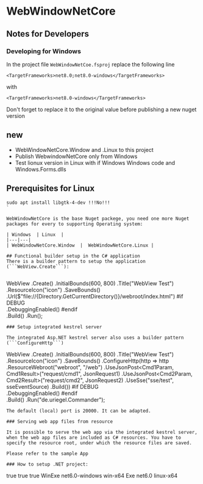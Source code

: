 # WebWindowNetCore

## Notes for Developers

### Developing for Windows
In the project file ```WebWindowNetCoe.fsproj``` replace the following line

```<TargetFrameworks>net8.0;net8.0-windows</TargetFrameworks>```

with 

```<TargetFrameworks>net8.0-windows</TargetFrameworks>```

Don't forget to replace it to the original value before publishing a new nuget version

## new

* WebWindowNetCore.Window and .Linux to this project
* Publish WebwindowNetCore only from Windows
* Test lionux version in Linux with if Windows Windows code and Windows.Forms.dlls



 
## Prerequisites for Linux

```
sudo apt install libgtk-4-dev !!!No!!!
` 

WebWindowNetCore is the base Nuget packege, you need one more Nuget packages for every to supporting Operating system:

| Windows  | Linux  |
|---|---|
| WebWindowNetCore.Window  |  WebWindowNetCore.Linux |

## Functional builder setup in the C# application
There is a builder pattern to setup the application (```WebView.Create```):


```
WebView
    .Create()
    .InitialBounds(600, 800)
    .Title("WebView Test")
    .ResourceIcon("icon")
    .SaveBounds()
    .Url($"file://{Directory.GetCurrentDirectory()}/webroot/index.html")
#if DEBUG            
    .DebuggingEnabled()
#endif            
    .Build()
    .Run();    
```
### Setup integrated kestrel server

The integrated Asp.NET kestrel server also uses a builder pattern (```ConfigureHttp```)

```
WebView
    .Create()
    .InitialBounds(600, 800)
    .Title("WebView Test")
    .ResourceIcon("icon")
    .SaveBounds()
    .ConfigureHttp(http => http
        .ResourceWebroot("webroot", "/web")
        .UseJsonPost<Cmd1Param, Cmd1Result>("request/cmd1", JsonRequest1)
        .UseJsonPost<Cmd2Param, Cmd2Result>("request/cmd2", JsonRequest2)
        .UseSse("sse/test", sseEventSource)
        .Build())
#if DEBUG            
    .DebuggingEnabled()
#endif            
    .Build()
    .Run("de.uriegel.Commander");    
```
The default (local) port is 20000. It can be adapted.

### Serving web app files from resource

It is possible to serve the web app via the integrated kestrel server, when the web app files are included as C# resources. You have to specify the resource root, under which the resource files are saved.

Please refer to the sample App

### How to setup .NET project:

```
<PropertyGroup>
    <IsWindows Condition="'$([System.Runtime.InteropServices.RuntimeInformation]::IsOSPlatform($([System.Runtime.InteropServices.OSPlatform]::Windows)))' == 'true'">true</IsWindows> 
		<IsOSX Condition="'$([System.Runtime.InteropServices.RuntimeInformation]::IsOSPlatform($([System.Runtime.InteropServices.OSPlatform]::OSX)))' == 'true'">true</IsOSX> 
	<IsLinux Condition="'$([System.Runtime.InteropServices.RuntimeInformation]::IsOSPlatform($([System.Runtime.InteropServices.OSPlatform]::Linux)))' == 'true'">true</IsLinux>    
</PropertyGroup>

<PropertyGroup Condition="'$(IsWindows)'=='true'">
    <OutputType>WinExe</OutputType>
    <TargetFramework>net6.0-windows</TargetFramework>
    <RuntimeIdentifier>win-x64</RuntimeIdentifier>
</PropertyGroup> 

<PropertyGroup Condition="'$(IsLinux)'=='true'">
    <OutputType>Exe</OutputType>
    <TargetFramework>net6.0</TargetFramework>
    <RuntimeIdentifier>linux-x64</RuntimeIdentifier>
</PropertyGroup>

<ItemGroup Condition="'$(IsWindows)'=='true'">
    <PackageReference Include="WebWindowNetCore.Windows" Version="*.*.*" />
</ItemGroup> 

<ItemGroup Condition="'$(IsLinux)'=='true'">
    <PackageReference Include="WebWindowNetCore.Linux" Version="*.*.*" />
</ItemGroup> 

```

